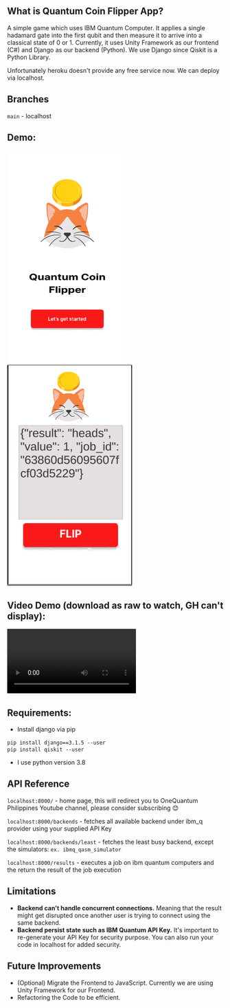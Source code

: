 ## What is Quantum Coin Flipper App?

A simple game which uses IBM Quantum Computer. It applies a single hadamard gate into the first qubit and then measure it to arrive into a classical state of 0 or 1. Currently, it uses Unity Framework as our frontend (C#) and Django as our backend (Python). We use Django since Qiskit is a Python Library.

Unfortunately heroku doesn't provide any free service now. We can deploy via localhost.

## Branches

`main` - localhost

## Demo:

![IBM Quantum Coin Flipper App Demo](qcf-backend/resources/Face1.PNG)
![IBM Quantum Coin Flipper App Demo](qcf-backend/resources/Face2.PNG)

## Video Demo (download as raw to watch, GH can't display):

![IBM Quantum Coin Flipper App Demo](qcf-backend/resources/IBMQuantumCoinFlipper.mp4)

## Requirements:

- Install django via pip

```
pip install django==3.1.5 --user
pip install qiskit --user
```

- I use python version 3.8

## API Reference

`localhost:8000/` - home page, this will redirect you to OneQuantum Philippines Youtube channel, please consider subscribing :blush:

`localhost:8000/backends` - fetches all available backend under ibm_q provider using your supplied API Key

`localhost:8000/backends/least` - fetches the least busy backend, except the simulators: `ex. ibmq_qasm_simulator`

`localhost:8000/results` - executes a job on ibm quantum computers and the return the result of the job execution

## Limitations

- **Backend can't handle concurrent connections.** Meaning that the result might get disrupted once another user is trying to connect using the same backend.
- **Backend persist state such as IBM Quantum API Key.** It's important to re-generate your API Key for security purpose. You can also run your code in localhost for added security.

## Future Improvements

- (Optional) Migrate the Frontend to JavaScript. Currently we are using Unity Framework for our Frontend.
- Refactoring the Code to be efficient.

